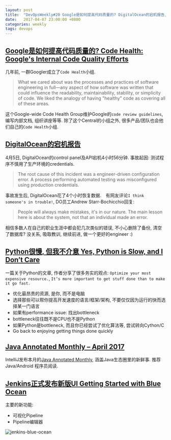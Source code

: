 ```yaml
---
layout: post
title:  "DevOpsWeekly#20 Google是如何提高代码质量的? DigitalOcean的宕机报告, Python很慢,但我不介意, Java Annotated 4月版, Jenkins发布新版UI"
date:   2017-04-07 23:00:00 +0800
categories: weekly
tags: devops
---
```



## [**Google是如何提高代码质量的? Code Health: Google's Internal Code Quality Efforts**](https://testing.googleblog.com/2017/04/code-health-googles-internal-code.html)

几年前, 一群Googler成立了`Code Health`小组. 
>  What we cared about was the processes and practices of software engineering in full—any aspect of how software was written that could influence the readability, maintainability, stability, or simplicity of code. We liked the analogy of having "healthy" code as covering all of these areas.

这个Google-wide Code Health Group维护Google的`code review guidelines`, 编写内部文档, 组织讲座等等. 除了这个Central的小组之外, 很多产品/团队也会他们自己的`Code Health`小组. 


## [**DigitalOcean的宕机报告**](https://www.digitalocean.com/company/blog/update-on-the-april-5th-2017-outage/)

4月5日, DigitalOcean的control panel及API宕机4小时56分钟. 事故起因: 测试程序不慎用了生产环境的credentials.
> The root cause of this incident was a engineer-driven configuration error. A process performing automated testing was misconfigured using production credentials. 

事故发生后, DigitalOcean花了4个小时恢复数据.　有网友评论`I think someone's in trouble!`, DO员工Andrew Starr-Bochicchio回复: 
> People will always make mistakes, it's in our nature. The main lesson here is about the system, not that an individual made an error.

相信多数人在自己的职业生涯中都会犯几次类似的错误, 不小心删除了备份, 清空了数据库? 没关系, 吸取教训, 继续前进, 做一个更好的engineer :)


## [**Python很慢, 但我不介意 Yes, Python is Slow, and I Don’t Care**](https://hackernoon.com/yes-python-is-slow-and-i-dont-care-13763980b5a1)

一篇关于Python的文章, 作者分享了很多务实的观点: `Optimize your most expensive resource.`, `It’s more important to get stuff done than to make it go fast.`
 - 优化最昂贵的资源, 是你, 而不是电脑
 - 选择那些可以帮你提高开发速度的语言/框架/架构, 不要仅仅因为运行的快而选择某一门语言
 - 如果有performance issue: 找出bottleneck
 - bottleneck往往既不是CPU也不是Python
 - 如果Python是bottleneck, 而且你已经尝试了优化算法等, 尝试转向Cython/C
 - Go back to enjoying getting things done quickly


## [**Java Annotated Monthly – April 2017**](https://blog.jetbrains.com/idea/2017/04/java-annotated-monthly-april-2017/)

IntelliJ发布本月的[Java Annotated Monthly](https://blog.jetbrains.com/idea/2017/04/java-annotated-monthly-april-2017/), 涵盖Java生态圈里的新鲜事. 推荐Java/Android 程序员阅读. 


## [**Jenkins正式发布新版UI Getting Started with Blue Ocean**](https://jenkins.io/blog/2017/04/05/welcome-to-blue-ocean/)

主要的新功能:
 - 可视化Pipeline
 - Pipeline编辑器

![jenkins-blue-ocean](https://jenkins.io/doc/book/resources/blueocean/intro/new-pipeline-box.png)
